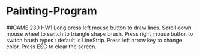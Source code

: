 # Painting-Program
##GAME 230 HW1 
Long press left mouse button to draw lines.
Scroll down mouse wheel to switch to triangle shape brush.
Press right mouse button to switcn brush types : default is LineStrip.
Press left arrow key to change color.
Press ESC to clear the screen.


